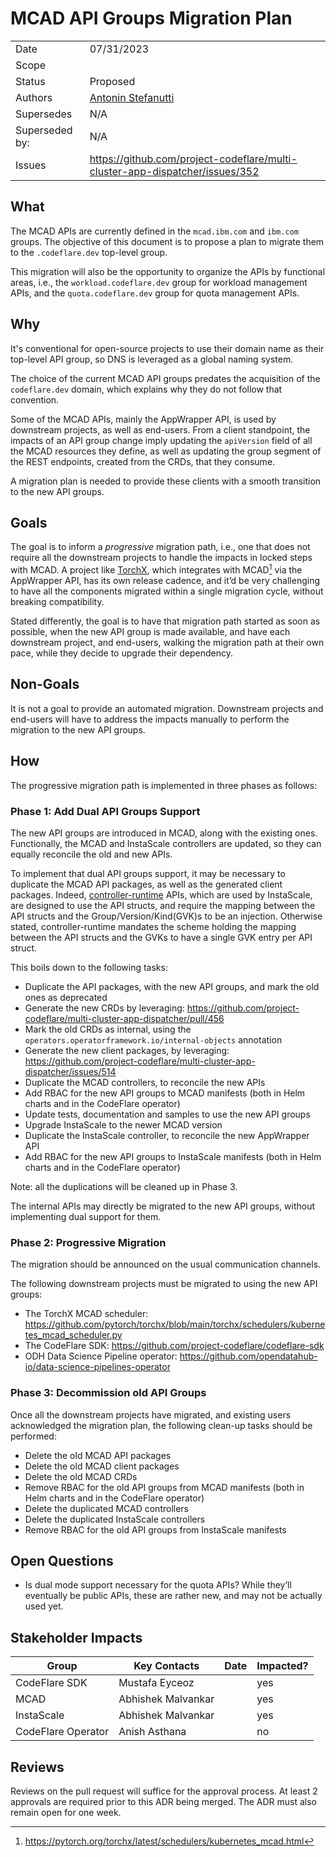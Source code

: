 # MCAD API Groups Migration Plan

|                |                          |
| -------------- | ------------------------ |
| Date           | 07/31/2023               |
| Scope          |                          |
| Status         | Proposed                 |
| Authors        | [Antonin Stefanutti](@astefanutti) |
| Supersedes     | N/A                      |
| Superseded by: | N/A                      |
| Issues         | https://github.com/project-codeflare/multi-cluster-app-dispatcher/issues/352 |

## What

The MCAD APIs are currently defined in the `mcad.ibm.com` and `ibm.com` groups.
The objective of this document is to propose a plan to migrate them to the `.codeflare.dev` top-level group.

This migration will also be the opportunity to organize the APIs by functional areas, i.e., the `workload.codeflare.dev` group for workload management APIs, and the `quota.codeflare.dev` group for quota management APIs.

## Why

It's conventional for open-source projects to use their domain name as their top-level API group, so DNS is leveraged as a global naming system.

The choice of the current MCAD API groups predates the acquisition of the `codeflare.dev` domain, which explains why they do not follow that convention.

Some of the MCAD APIs, mainly the AppWrapper API, is used by downstream projects, as well as end-users.
From a client standpoint, the impacts of an API group change imply updating the `apiVersion` field of all the MCAD resources they define, as well as updating the group segment of the REST endpoints, created from the CRDs, that they consume.

A migration plan is needed to provide these clients with a smooth transition to the new API groups.

## Goals

The goal is to inform a _progressive_ migration path, i.e., one that does not require all the downstream projects to handle the impacts in locked steps with MCAD.
A project like [TorchX](https://github.com/pytorch/torchx), which integrates with MCAD[^1] via the AppWrapper API, has its own release cadence, and it’d be very challenging to have all the components migrated within a single migration cycle, without breaking compatibility.

Stated differently, the goal is to have that migration path started as soon as possible, when the new API group is made available, and have each downstream project, and end-users, walking the migration path at their own pace, while they decide to upgrade their dependency.

[^1]: https://pytorch.org/torchx/latest/schedulers/kubernetes_mcad.html

## Non-Goals

It is not a goal to provide an automated migration.
Downstream projects and end-users will have to address the impacts manually to perform the migration to the new API groups.

## How

The progressive migration path is implemented in three phases as follows:

### Phase 1: Add Dual API Groups Support

The new API groups are introduced in MCAD, along with the existing ones.
Functionally, the MCAD and InstaScale controllers are updated, so they can equally reconcile the old and new APIs.

To implement that dual API groups support, it may be necessary to duplicate the MCAD API packages, as well as the generated client packages.
Indeed, [controller-runtime](https://github.com/kubernetes-sigs/controller-runtime) APIs, which are used by InstaScale, are designed to use the API structs, and require the mapping between the API structs and the Group/Version/Kind(GVK)s to be an injection.
Otherwise stated, controller-runtime mandates the scheme holding the mapping between the API structs and the GVKs to have a single GVK entry per API struct.

This boils down to the following tasks:

* Duplicate the API packages, with the new API groups, and mark the old ones as deprecated
* Generate the new CRDs by leveraging: https://github.com/project-codeflare/multi-cluster-app-dispatcher/pull/456
* Mark the old CRDs as internal, using the `operators.operatorframework.io/internal-objects` annotation
* Generate the new client packages, by leveraging: https://github.com/project-codeflare/multi-cluster-app-dispatcher/issues/514
* Duplicate the MCAD controllers, to reconcile the new APIs
* Add RBAC for the new API groups to MCAD manifests (both in Helm charts and in the CodeFlare operator)
* Update tests, documentation and samples to use the new API groups
* Upgrade InstaScale to the newer MCAD version
* Duplicate the InstaScale controller, to reconcile the new AppWrapper API
* Add RBAC for the new API groups to InstaScale manifests (both in Helm charts and in the CodeFlare operator)

Note: all the duplications will be cleaned up in Phase 3.

The internal APIs may directly be migrated to the new API groups, without implementing dual support for them.

### Phase 2: Progressive Migration

The migration should be announced on the usual communication channels.

The following downstream projects must be migrated to using the new API groups:

* The TorchX MCAD scheduler: https://github.com/pytorch/torchx/blob/main/torchx/schedulers/kubernetes_mcad_scheduler.py
* The CodeFlare SDK: https://github.com/project-codeflare/codeflare-sdk
* ODH Data Science Pipeline operator: https://github.com/opendatahub-io/data-science-pipelines-operator

### Phase 3: Decommission old API Groups

Once all the downstream projects have migrated, and existing users acknowledged the migration plan, the following clean-up tasks should be performed:

* Delete the old MCAD API packages
* Delete the old MCAD client packages
* Delete the old MCAD CRDs
* Remove RBAC for the old API groups from MCAD manifests (both in Helm charts and in the CodeFlare operator)
* Delete the duplicated MCAD controllers
* Delete the duplicated InstaScale controllers
* Remove RBAC for the old API groups from InstaScale manifests

## Open Questions

* Is dual mode support necessary for the quota APIs? While they’ll eventually be public APIs, these are rather new, and may not be actually used yet.

## Stakeholder Impacts

| Group                         | Key Contacts       | Date       | Impacted? |
| ----------------------------- | ------------------ | ---------- | --------- |
| CodeFlare SDK                 | Mustafa Eyceoz     |            | yes       |
| MCAD                          | Abhishek Malvankar |            | yes       |
| InstaScale                    | Abhishek Malvankar |            | yes       |
| CodeFlare Operator            | Anish Asthana      |            | no        |

## Reviews

Reviews on the pull request will suffice for the approval process.
At least 2 approvals are required prior to this ADR being merged.
The ADR must also remain open for one week.
